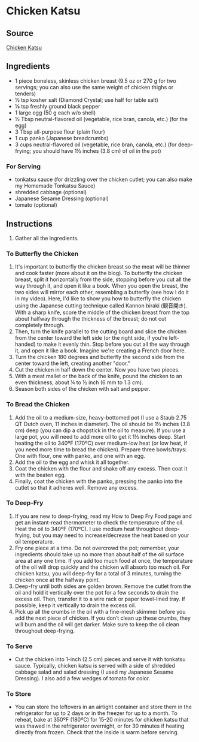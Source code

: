 # Chicken Katsu

## Source
[Chicken Katsu](https://www.justonecookbook.com/chicken-katsu/)

## Ingredients
- 1 piece boneless, skinless chicken breast (9.5 oz or 270 g for two servings; you can also use the same weight of chicken thighs or tenders)
- ½ tsp kosher salt (Diamond Crystal; use half for table salt)
- ⅛ tsp freshly ground black pepper
- 1 large egg (50 g each w/o shell)
- ½ Tbsp neutral-flavored oil (vegetable, rice bran, canola, etc.) (for the egg)
- 3 Tbsp all-purpose flour (plain flour)
- 1 cup panko (Japanese breadcrumbs)
- 3 cups neutral-flavored oil (vegetable, rice bran, canola, etc.) (for deep-frying; you should have 1½ inches (3.8 cm) of oil in the pot)
### For Serving
- tonkatsu sauce (for drizzling over the chicken cutlet; you can also make my Homemade Tonkatsu Sauce)
- shredded cabbage (optional)
- Japanese Sesame Dressing (optional)
- tomato (optional)

## Instructions
1. Gather all the ingredients.
### To Butterfly the Chicken
1. It's important to butterfly the chicken breast so the meat will be thinner and cook faster (more about it on the blog). To butterfly the chicken breast, split it horizontally from the side, stopping before you cut all the way through it, and open it like a book. When you open the breast, the two sides will mirror each other, resembling a butterfly (see how I do it in my video). Here, I'd like to show you how to butterfly the chicken using the Japanese cutting technique called Kannon biraki (観音開き). With a sharp knife, score the middle of the chicken breast from the top about halfway through the thickness of the breast; do not cut completely through.
2. Then, turn the knife parallel to the cutting board and slice the chicken from the center toward the left side (or the right side, if you're left-handed) to make it evenly thin. Stop before you cut all the way through it, and open it like a book. Imagine we're creating a French door here.
3. Turn the chicken 180 degrees and butterfly the second side from the center toward the left, creating another "door."
4. Cut the chicken in half down the center. Now you have two pieces.
5. With a meat mallet or the back of the knife, pound the chicken to an even thickness, about ¼ to ½ inch (6 mm to 1.3 cm).
6. Season both sides of the chicken with salt and pepper.
### To Bread the Chicken
1. Add the oil to a medium-size, heavy-bottomed pot (I use a Staub 2.75 QT Dutch oven, 11 inches in diameter). The oil should be 1½ inches (3.8 cm) deep (you can dip a chopstick in the oil to measure). If you use a large pot, you will need to add more oil to get it 1½ inches deep. Start heating the oil to 340ºF (170ºC) over medium-low heat (or low heat, if you need more time to bread the chicken). Prepare three bowls/trays: One with flour, one with panko, and one with an egg.
2. Add the oil to the egg and whisk it all together.
3. Coat the chicken with the flour and shake off any excess. Then coat it with the beaten egg.
4. Finally, coat the chicken with the panko, pressing the panko into the cutlet so that it adheres well. Remove any excess.
### To Deep-Fry
1. If you are new to deep-frying, read my How to Deep Fry Food page and get an instant-read thermometer to check the temperature of the oil. Heat the oil to 340ºF (170ºC). I use medium heat throughout deep-frying, but you may need to increase/decrease the heat based on your oil temperature.
2. Fry one piece at a time. Do not overcrowd the pot; remember, your ingredients should take up no more than about half of the oil surface area at any one time. If you add too much food at once, the temperature of the oil will drop quickly and the chicken will absorb too much oil. For chicken katsu, you will deep-fry for a total of 3 minutes, turning the chicken once at the halfway point.
3. Deep-fry until both sides are golden brown. Remove the cutlet from the oil and hold it vertically over the pot for a few seconds to drain the excess oil. Then, transfer it to a wire rack or paper towel-lined tray. If possible, keep it vertically to drain the excess oil.
4. Pick up all the crumbs in the oil with a fine-mesh skimmer before you add the next piece of chicken. If you don’t clean up these crumbs, they will burn and the oil will get darker. Make sure to keep the oil clean throughout deep-frying.
### To Serve
- Cut the chicken into 1-inch (2.5 cm) pieces and serve it with tonkatsu sauce. Typically, chicken katsu is served with a side of shredded cabbage salad and salad dressing (I used my Japanese Sesame Dressing). I also add a few wedges of tomato for color.
### To Store
- You can store the leftovers in an airtight container and store them in the refrigerator for up to 2 days or in the freezer for up to a month. To reheat, bake at 350ºF (180ºC) for 15-20 minutes for chicken katsu that was thawed in the refrigerator overnight, or for 30 minutes if heating directly from frozen. Check that the inside is warm before serving.